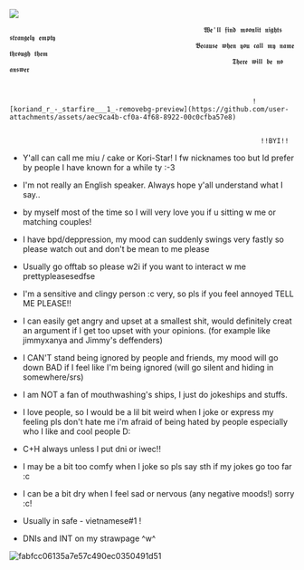 ![](https://komarev.com/ghpvc/?username=miudacat&color=red)
                                   
                                                    𝖂𝖊'𝖑𝖑 𝖋𝖎𝖓𝖉 𝖒𝖔𝖔𝖓𝖑𝖎𝖙 𝖓𝖎𝖌𝖍𝖙𝖘 𝖘𝖙𝖗𝖆𝖓𝖌𝖊𝖑𝖞 𝖊𝖒𝖕𝖙𝖞 
                                                  𝕭𝖊𝖈𝖆𝖚𝖘𝖊 𝖜𝖍𝖊𝖓 𝖞𝖔𝖚 𝖈𝖆𝖑𝖑 𝖒𝖞 𝖓𝖆𝖒𝖊 𝖙𝖍𝖗𝖔𝖚𝖌𝖍 𝖙𝖍𝖊𝖒 
                                                           𝕿𝖍𝖊𝖗𝖊 𝖜𝖎𝖑𝖑 𝖇𝖊 𝖓𝖔 𝖆𝖓𝖘𝖜𝖊𝖗



                                                                ![koriand_r_-_starfire___1_-removebg-preview](https://github.com/user-attachments/assets/aec9ca4b-cf0a-4f68-8922-00c0cfba57e8)
 
                                                                  
                                                                  !!BYI!!
                                                                
- Y'all can call me miu / cake or Kori-Star! I fw nicknames too but Id prefer by people I have known for a while ty :-3
                                   
- I'm not really an English speaker. Always hope y'all understand what I say..

- by myself most of the time so I will very love you if u sitting w me or matching couples!

- I have bpd/deppression, my mood can suddenly swings very fastly so please watch out and don't be mean to me please

- Usually go offtab so please w2i if you want to interact w me prettypleasesedfse

- I'm a sensitive and clingy person :c very, so pls if you feel annoyed TELL ME PLEASE!!

- I can easily get angry and upset at a smallest shit, would definitely creat an argument if I get too upset with your opinions. (for example like jimmyxanya and Jimmy's deffenders)

- I CAN'T stand being ignored by people and friends, my mood will go down BAD if I feel like I'm being ignored (will go silent and hiding in somewhere/srs)

- I am NOT a fan of mouthwashing's ships, I just do jokeships and stuffs.

- I love people, so I would be a lil bit weird when I joke or express my feeling pls don't hate me i'm afraid of being hated by people especially who I like and cool people D:

- C+H always unless I put dni or iwec!!

- I may be a bit too comfy when I joke so pls say sth if my jokes go too far :c 

- I can be a bit dry when I feel sad or nervous (any negative moods!) sorry :c!

- Usually in safe - vietnamese#1 !

- DNIs and INT on my strawpage ^w^

![fabfcc06135a7e57c490ec0350491d51](https://github.com/user-attachments/assets/62b499e7-a3e0-47ab-a159-a64b542c7094)


